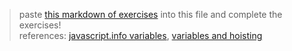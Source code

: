 > paste [this markdown of exercises](https://raw.githubusercontent.com/janke-learning/variable-exercises/master/multiple-assignments.md) into this file and complete the exercises!   
> references: [javascript.info variables](https://javascript.info/variables), [variables and hoisting](https://github.com/janke-learning/variables-and-hoisting) 
